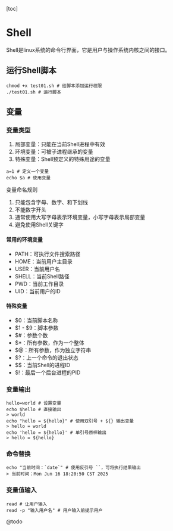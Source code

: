 [toc]

# Shell

Shell是linux系统的命令行界面，它是用户与操作系统内核之间的接口。

## 运行Shell脚本

~~~ shell
chmod +x test01.sh # 给脚本添加运行权限
./test01.sh # 运行脚本
~~~

## 变量

### 变量类型

1. 局部变量：只能在当前Shell进程中有效
2. 环境变量：可被子进程继承的变量
3. 特殊变量：Shell预定义的特殊用途的变量

~~~ shell
a=1 # 定义一个变量
echo $a # 使用变量
~~~

变量命名规则

1. 只能包含字母、数字、和下划线
2. 不能数字开头
3. 通常使用大写字母表示环境变量，小写字母表示局部变量
4. 避免使用Shell关键字

#### 常用的环境变量

* PATH：可执行文件搜索路径
* HOME：当前用户主目录
* USER：当前用户名
* SHELL：当前Shell路径
* PWD：当前工作目录
* UID：当前用户的ID

#### 特殊变量

* $0：当前脚本名称
* \$1 - \$9：脚本参数
* $#：参数个数
* $*：所有参数，作为一个整体
* $@：所有参数，作为独立字符串
* $?：上一个命令的退出状态
* $$：当前Shell的进程ID
* $!：最后一个后台进程的PID

### 变量输出

~~~ shell
hello=world # 设置变量
echo $hello # 直接输出
> world
echo "hello = ${hello}" # 使用双引号 + ${} 输出变量
> hello = world
echo 'hello = ${hello}' # 单引号原样输出
> hello = ${hello}
~~~

### 命令替换

~~~shell
echo "当前时间：`date`" # 使用反引号 ``，可将执行结果输出
> 当前时间：Mon Jun 16 18:20:50 CST 2025
~~~

### 变量值输入

~~~ shell
read # 让用户输入
read -p "输入用户名" # 用户输入前提示用户
~~~



@todo

